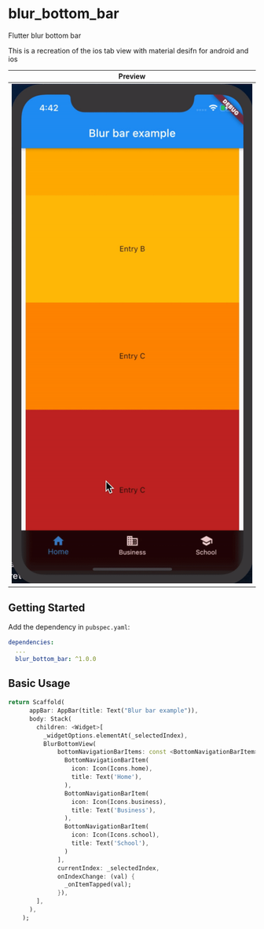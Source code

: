 # blur_bottom_bar

Flutter blur bottom bar


This is a recreation of the ios tab view with material desifn for android and ios

| Preview |
|---------|
|![BlurBottomBar Gif](screenshot-ios.gif "BlurBottomBar")|

## Getting Started

Add the dependency in `pubspec.yaml`:

```yaml
dependencies:
  ...
  blur_bottom_bar: ^1.0.0
```

## Basic Usage


```dart
return Scaffold(
      appBar: AppBar(title: Text("Blur bar example")),
      body: Stack(
        children: <Widget>[
          _widgetOptions.elementAt(_selectedIndex),
          BlurBottomView(
              bottomNavigationBarItems: const <BottomNavigationBarItem>[
                BottomNavigationBarItem(
                  icon: Icon(Icons.home),
                  title: Text('Home'),
                ),
                BottomNavigationBarItem(
                  icon: Icon(Icons.business),
                  title: Text('Business'),
                ),
                BottomNavigationBarItem(
                  icon: Icon(Icons.school),
                  title: Text('School'),
                )
              ],
              currentIndex: _selectedIndex,
              onIndexChange: (val) {
                _onItemTapped(val);
              }),
        ],
      ),
    );
```
